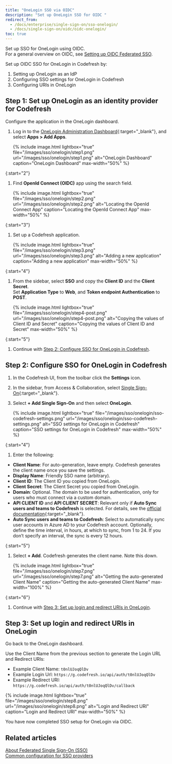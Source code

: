 ```yaml
---
title: "OneLogin SSO via OIDC"
description: "Set up OneLogin SSO for OIDC "
redirect_from:
  - /docs/enterprise/single-sign-on/sso-onelogin/
  - /docs/single-sign-on/oidc/oidc-onelogin/
toc: true
---
```


Set up SSO for OneLogin using OIDC.  
For a general overview on OIDC, see [Setting up OIDC Federated SSO]({{site.baseurl}}/docs/administration/single-sign-on/oidc/).  

Set up OIDC SSO for OneLogin in Codefresh by:
1. Setting up OneLogin as an IdP 
1. Configuring SSO settings for OneLogin in Codefresh
1. Configuring URIs in OneLogin

## Step 1: Set up OneLogin as an identity provider for Codefresh
Configure the application in the OneLogin dashboard.

1. Log in to the [OneLogin Administration Dashboard](https://www.onelogin.com/){:target="\_blank"}, and select **Apps > Add Apps**.
    
    {% include image.html 
    lightbox="true" 
    file="/images/sso/onelogin/step1.png" 
    url="/images/sso/onelogin/step1.png"
    alt="OneLogin Dashboard"
    caption="OneLogin Dashboard"
    max-width="50%"
    %}
  
{:start="2"}  
1. Find **OpenId Connect (OIDC)** app using the search field.
    
   {% include image.html 
    lightbox="true" 
    file="/images/sso/onelogin/step2.png" 
    url="/images/sso/onelogin/step2.png"
    alt="Locating the OpenId Connect App"
    caption="Locating the OpenId Connect App"
    max-width="50%"
    %}

{:start="3"} 
1. Set up a Codefresh application.
    
    {% include image.html 
    lightbox="true" 
    file="/images/sso/onelogin/step3.png" 
    url="/images/sso/onelogin/step3.png"
    alt="Adding a new application"
    caption="Adding a new application"
    max-width="50%"
    %}

{:start="4"} 
1. From the sidebar, select **SSO** and copy the **Client ID** and the **Client Secret**.  
     Set **Application Type** to **Web**, and **Token endpoint Authentication** to **POST**.
    
    {% include image.html 
    lightbox="true" 
    file="/images/sso/onelogin/step4-post.png" 
    url="/images/sso/onelogin/step4-post.png"
    alt="Copying the values of Client ID and Secret"
    caption="Copying the values of Client ID and Secret"
    max-width="50%"
    %}

{:start="5"} 
1. Continue with [Step 2: Configure SSO for OneLogin in Codefresh](#step-2-configure-sso-for-onelogin-in-codefresh). 

## Step 2: Configure SSO for OneLogin in Codefresh

1. In the Codefresh UI, from the toolbar click the **Settings** icon.
1. In the sidebar, from Access & Collaboration, select [Single Sign-On](https://g.codefresh.io/2.0/account-settings/single-sign-on){:target="\_blank"}.
1. Select **+ Add Single Sign-On** and then select **OneLogin**.  

    {% include image.html 
  lightbox="true" 
  file="/images/sso/onelogin/sso-codefresh-settings.png" 
  url="/images/sso/onelogin/sso-codefresh-settings.png"
  alt="SSO settings for OneLogin in Codefresh"
  caption="SSO settings for OneLogin in Codefresh"
  max-width="50%"
  %}

{:start="4"}
1. Enter the following:
  * **Client Name**: For auto-generation, leave empty. Codefresh generates the client name once you save the settings.
  * **Display Name**: Friendly SSO name (arbitrary).  
  * **Client ID**: The Client ID you copied from OneLogin.
  * **Client Secret**: The Client Secret you copied from OneLogin.
  * **Domain**: Optional. The domain to be used for authentication, only for users who must connect via a custom domain.
  * **API CLIENT ID** and **API CLIENT SECRET**: Relevant only if **Auto Sync users and teams to Codefresh** is selected. For details, see the [official documentation](https://developers.onelogin.com/api-docs/1/getting-started/working-with-api-credentials){:target="\_blank"}.
  * **Auto Sync users and teams to Codefresh**: Select to automatically sync user accounts in Azure AD to your Codefresh account. Optionally, define the time interval, in hours, at which to sync, from 1 to 24. If you don’t specify an interval, the sync is every 12 hours.

{:start="5"}
1. Select **+ Add**. Codefresh generates the client name.  Note this down.
  
   {% include image.html 
  lightbox="true" 
  file="/images/sso/onelogin/step7.png" 
  url="/images/sso/onelogin/step7.png"
  alt="Getting the auto-generated Client Name"
  caption="Getting the auto-generated Client Name"
  max-width="100%"
  %}

{:start="6"}
1. Continue with [Step 3: Set up login and redirect URIs in OneLogin](#step-3-set-up-login-and-redirect-uris-in-onelogin).

## Step 3: Set up login and redirect URIs in OneLogin

Go back to the OneLogin dashboard.

Use the Client Name from the previous section to generate the Login URL and Redirect URIs:

* Example Client Name: `t0nlUJoqQlDv`
* Example Login Url: `https://g.codefresh.io/api/auth/t0nlUJoqQlDv`
* Example Redirect URI: `https://g.codefresh.io/api/auth/t0nlUJoqQlDv/callback`

{% include image.html 
lightbox="true" 
file="/images/sso/onelogin/step8.png" 
url="/images/sso/onelogin/step8.png"
alt="Login and Redirect URI"
caption="Login and Redirect URI"
max-width="50%"
%}

You have now completed SSO setup for OneLogin via OIDC. 

## Related articles
[About Federated Single Sign-On (SSO)]({{site.baseurl}}/docs/administration/single-sign-on/)  
[Common configuration for SSO providers]({{site.baseurl}}/docs/administration/single-sign-on/team-sync/)  
